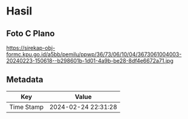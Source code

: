 # Hasil

## Foto C Plano

https://sirekap-obj-formc.kpu.go.id/a5bb/pemilu/ppwp/36/73/06/10/04/3673061004003-20240223-150618--b298601b-1d01-4a9b-be28-8df4e6672a71.jpg


## Metadata

| Key        | Value               |
| ---------- | ------------------- |
| Time Stamp | 2024-02-24 22:31:28 |



